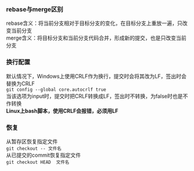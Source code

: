 ### rebase与merge区别
rebase含义：将当前分支相对于目标分支的变化，在目标分支上重放一遍，只改变当前分支  
merge含义：将目标分支和当前分支代码合并，形成新的提交，也是只改变当前分支  
### 换行配置
默认情况下，Windows上使用CRLF作为换行，提交时会将其改为LF，签出时会替换为CRLF  
`git config --global core.autocrlf true`  
当该选项为input时，提交时把CRLF转换成LF，签出时不转换，为false时也是不作转换  
**Linux上bash脚本，使用CRLF会报错，必须用LF**  
### 恢复
从暂存区恢复指定文件  
`git checkout -- 文件名`  
从已提交的commit恢复指定文件  
`git checkout HEAD  文件名`  